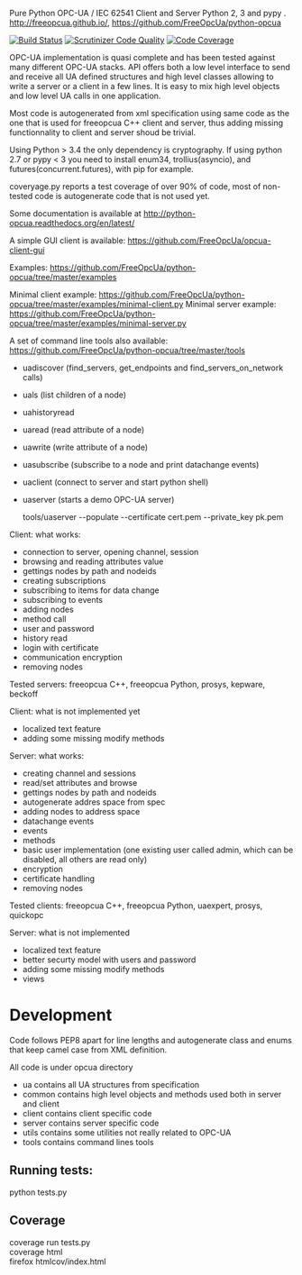 Pure Python OPC-UA / IEC 62541 Client and Server Python 2, 3 and pypy .
http://freeopcua.github.io/, https://github.com/FreeOpcUa/python-opcua

[![Build Status](https://travis-ci.org/FreeOpcUa/python-opcua.svg?branch=master)](https://travis-ci.org/FreeOpcUa/python-opcua)
[![Scrutinizer Code Quality](https://scrutinizer-ci.com/g/FreeOpcUa/python-opcua/badges/quality-score.png?b=master)](https://scrutinizer-ci.com/g/FreeOpcUa/python-opcua/?branch=master)
[![Code Coverage](https://scrutinizer-ci.com/g/FreeOpcUa/python-opcua/badges/coverage.png?b=master)](https://scrutinizer-ci.com/g/FreeOpcUa/python-opcua/?branch=master)

OPC-UA implementation is quasi complete and has been tested against many different OPC-UA stacks. API offers both a low level interface to send and receive all UA defined structures and high level classes allowing to write a server or a client in a few lines. It is easy to mix high level objects and low level UA calls in one application.

Most code is autogenerated from xml specification using same code as the one that is used for freeopcua C++ client and server, thus adding missing functionnality to client and server shoud be trivial.

Using Python > 3.4 the only dependency is cryptography. If using python 2.7 or pypy < 3 you need to install enum34, trollius(asyncio), and futures(concurrent.futures), with pip for example. 

coveryage.py reports a test coverage of over 90% of code, most of non-tested code is autogenerate code that is not used yet.

Some documentation is available at http://python-opcua.readthedocs.org/en/latest/

A simple GUI client is available: https://github.com/FreeOpcUa/opcua-client-gui

Examples: https://github.com/FreeOpcUa/python-opcua/tree/master/examples

Minimal client example: https://github.com/FreeOpcUa/python-opcua/tree/master/examples/minimal-client.py
Minimal server example: https://github.com/FreeOpcUa/python-opcua/tree/master/examples/minimal-server.py

A set of command line tools also available: https://github.com/FreeOpcUa/python-opcua/tree/master/tools
* uadiscover (find_servers, get_endpoints and find_servers_on_network calls)
* uals (list children of a node)
* uahistoryread
* uaread (read attribute of a node)
* uawrite (write attribute of a node)
* uasubscribe (subscribe to a node and print datachange events)
* uaclient (connect to server and start python shell)
* uaserver (starts a demo OPC-UA server)

    tools/uaserver --populate --certificate cert.pem --private_key pk.pem


Client: what works:
* connection to server, opening channel, session
* browsing and reading attributes value
* gettings nodes by path and nodeids
* creating subscriptions
* subscribing to items for data change
* subscribing to events
* adding nodes
* method call
* user and password
* history read
* login with certificate
* communication encryption
* removing nodes 

Tested servers: freeopcua C++, freeopcua Python, prosys, kepware, beckoff

Client: what is not implemented yet 
* localized text feature
* adding some missing modify methods


Server: what works:
* creating channel and sessions
* read/set attributes and browse
* gettings nodes by path and nodeids
* autogenerate addres space from spec
* adding nodes to address space
* datachange events
* events
* methods
* basic user implementation (one existing user called admin, which can be disabled, all others are read only)
* encryption
* certificate handling
* removing nodes 

Tested clients: freeopcua C++, freeopcua Python, uaexpert, prosys, quickopc

Server: what is not implemented
* localized text feature
* better securty model with users and password
* adding some missing modify methods
* views


# Development

Code follows PEP8 apart for line lengths and autogenerate class and enums that keep camel case from XML definition.

All code is under opcua directory

- ua contains all UA structures from specification
- common contains high level objects and methods used both in server and client
- client contains client specific code
- server contains server specific code
- utils contains some utilities not really related to OPC-UA
- tools contains command lines tools

## Running tests:

python tests.py

## Coverage

coverage run tests.py  
coverage html  
firefox htmlcov/index.html  

